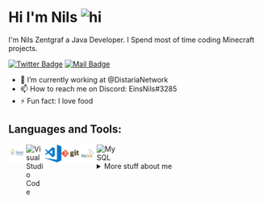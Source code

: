 # Hi I'm Nils <img src="https://user-images.githubusercontent.com/1303154/88677602-1635ba80-d120-11ea-84d8-d263ba5fc3c0.gif" width="28px" alt="hi">

I'm Nils Zentgraf a Java Developer. I Spend most of time coding Minecraft projects.


[![Twitter Badge](https://img.shields.io/badge/-@EinsNils-1ca0f1?style=flat&labelColor=1ca0f1&logo=twitter&logoColor=white&link=https://twitter.com/EinsNils)](https://twitter.com/EinsNils)  [![Mail Badge](https://img.shields.io/badge/-@nils_zentgraf-e84393?style=flat&labelColor=e84393&logo=instagram&logoColor=white)](https://instagram.com/nils_zentgraf)
<!-- TODO: Add last video link -->

- 🔭 I’m currently working at @DistariaNetwork
- 📫 How to reach me on Discord: EinsNils#3285
- ⚡ Fun fact: I love food 

## Languages and Tools:

<!-- TODO: Make technologies links takes you to repositories -->

<img align="left" alt="Visual Studio Code" width="35px" src="https://raw.githubusercontent.com/github/explore/80688e429a7d4ef2fca1e82350fe8e3517d3494d/topics/java/java.png" />

<img align="left" alt="Visual Studio Code" width="35px" src="https://resources.jetbrains.com/storage/products/intellij-idea/img/meta/intellij-idea_logo_300x300.png" />

<img align="left" alt="Visual Studio Code" width="35px" src="https://raw.githubusercontent.com/github/explore/80688e429a7d4ef2fca1e82350fe8e3517d3494d/topics/visual-studio-code/visual-studio-code.png" />

<img align="left" alt="Git" width="35px" src="https://raw.githubusercontent.com/github/explore/80688e429a7d4ef2fca1e82350fe8e3517d3494d/topics/git/git.png" />

<img align="left" alt="MySQL" width="35px" src="https://raw.githubusercontent.com/github/explore/80688e429a7d4ef2fca1e82350fe8e3517d3494d/topics/mysql/mysql.png" />

<img align="left" alt="MySQL" width="40px" src="https://marvel-b1-cdn.bc0a.com/f00000000156946/www.jrebel.com/sites/rebel/files/image/2020-07/image-blog-what-is-maven.jpg" />


<br >
<br >

<details>
<summary>
  More stuff about me
</summary>

## Github Stats
  
<!--START_SECTION:waka-->
```text
Java         6 hrs 48 mins   █████████████▓░░░░░░░░░░░   54.71 % 
HTML         2 hrs 1 min     ████░░░░░░░░░░░░░░░░░░░░░   16.34 % 
JavaScript   1 hr 55 mins    ████░░░░░░░░░░░░░░░░░░░░░   15.52 % 
CSS          45 mins         █▓░░░░░░░░░░░░░░░░░░░░░░░   06.08 % 
XML          32 mins         █░░░░░░░░░░░░░░░░░░░░░░░░   04.30 % 
```
<!--END_SECTION:waka-->

![EinsNils's github stats](https://github-readme-stats.vercel.app/api?username=EinsNils&count_private=false&theme=tokyonight&hide=contribs,prs)

</details>



